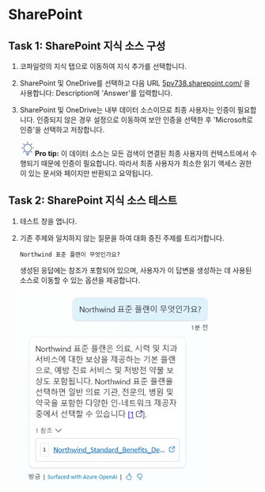 # SharePoint

## Task 1: SharePoint 지식 소스 구성

1.  코파일럿의 지식 탭으로 이동하여 지식 추가를 선택합니다.

2.  SharePoint 및 OneDrive를 선택하고 다음 URL [5pv738.sharepoint.com/](https://5pv738.sharepoint.com/) 을 사용합니다: Description에 \'Answer\'를 입력합니다.

3.  SharePoint 및 OneDrive는 내부 데이터 소스이므로 최종 사용자는 인증이 필요합니다. 인증되지 않은 경우 설정으로 이동하여 보안 인증을 선택한 후 \'Microsoft로 인증\'을 선택하고 저장합니다.

    <img src="./images/image4.svg" width="30">**Pro tip:** 이 데이터 소스는 모든 검색이 연결된 최종 사용자의 컨텍스트에서 수행되기 때문에 인증이 필요합니다. 따라서 최종 사용자가 최소한 읽기 액세스 권한이 있는 문서와 페이지만 반환되고 요약됩니다.

## Task 2: SharePoint 지식 소스 테스트

1.  테스트 창을 엽니다.

2.  기존 주제와 일치하지 않는 질문을 하여 대화 증진 주제를 트리거합니다.

    ```
    Northwind 표준 플랜이 무엇인가요?
    ```

    생성된 응답에는 참조가 포함되어 있으며, 사용자가 이 답변을 생성하는 데 사용된 소스로 이동할 수 있는 옵션을 제공합니다.

    <img src="./images/image15.png" width="400">

